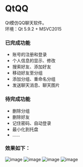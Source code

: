 # QtQQ
Qt模仿QQ聊天软件。  
环境：Qt 5.9.2 + MSVC2015

### 已完成功能
- 账号的注册和登录
- 个人信息的显示、修改
- 搜索好友、添加好友
- 移动好友至分组
- 添加分组、重命名分组
- 发送聊天消息、聊天图片

### 待完成功能
- 删除分组
- 删除好友
- 记住密码、自动登录
- 最小化到托盘
- ......

### 效果如下：
![image](https://github.com/HitChenMx/QtQQ/blob/main/Docs/1-%E7%99%BB%E5%BD%95%E5%8F%8A%E4%B8%BB%E7%95%8C%E9%9D%A2%E6%BC%94%E7%A4%BA.gif)
![image](https://github.com/HitChenMx/QtQQ/blob/main/Docs/2-%E4%B8%AA%E4%BA%BA%E4%BF%A1%E6%81%AF%E4%BF%AE%E6%94%B9%E6%BC%94%E7%A4%BA.gif)
![image](https://github.com/HitChenMx/QtQQ/blob/main/Docs/3-%E6%B7%BB%E5%8A%A0%E5%A5%BD%E5%8F%8B%E6%BC%94%E7%A4%BA.gif)
![image](https://github.com/HitChenMx/QtQQ/blob/main/Docs/4-%E8%81%8A%E5%A4%A9%E5%8A%9F%E8%83%BD%E6%BC%94%E7%A4%BA.gif)
